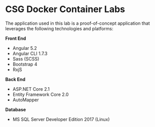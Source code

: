 # CSG Docker Container Labs

The application used in this lab is a proof-of-concept application that leverages the following technologies and platforms:

**Front End**
* Angular 5.2
* Angular CLI 1.7.3
* Sass (SCSS)
* Bootstrap 4
* RxjS

**Back End**
* ASP.NET Core 2.1
* Entity Framework Core 2.0
* AutoMapper

**Database**
* MS SQL Server Developer Edition 2017 (Linux)
